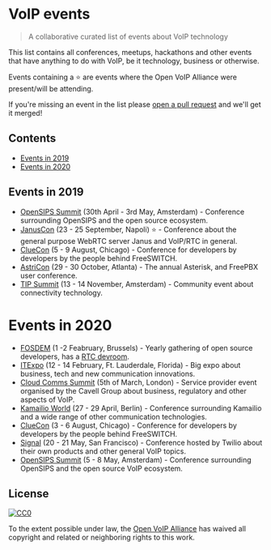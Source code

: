 # VoIP events
> A collaborative curated list of events about VoIP technology

This list contains all conferences, meetups, hackathons and other events that have anything to do with VoIP, be it technology, business or otherwise.

Events containing a :star: are events where the Open VoIP Alliance were present/will be attending.   

If you're missing an event in the list please [open a pull request](https://github.com/open-voip-alliance/voip-events/pulls) and we'll get it merged!

## Contents
- [Events in 2019](#events-in-2019)
- [Events in 2020](#events-in-2020)


## Events in 2019
- [OpenSIPS Summit](https://opensips.org/events/Summit-2019Amsterdam/) (30th April - 3rd May, Amsterdam) - Conference surrounding OpenSIPS and the open source ecosystem.
- [JanusCon](https://www.januscon.it/) (23 - 25 September, Napoli) :star: - Conference about the general purpose WebRTC server Janus and VoIP/RTC in general.
- [ClueCon](https://www.cluecon.com/) (5 - 9 August, Chicago) - Conference for developers by developers by the people behind FreeSWITCH.
- [AstriCon](https://www.asterisk.org/community/astricon-user-conference) (29 - 30 October, Atlanta) - The annual Asterisk, and FreePBX user conference.
- [TIP Summit](https://summit.telecominfraproject.com/) (13 - 14 November, Amsterdam) - Community event about connectivity technology.

# Events in 2020
- [FOSDEM](https://fosdem.org/2020/) (1 -2 Feabruary, Brussels) - Yearly gathering of open source developers, has a [RTC devroom](https://fosdem.org/2020/schedule/track/real_time_communications/).
- [ITExpo](https://www.itexpo.com/) (12 - 14 February, Ft. Lauderdale, Florida) - Big expo about business, tech and new communication innovations. 
- [Cloud Comms Summit](https://www.cloudcommssummit.com/) (5th of March, London) - Service provider event organised by the Cavell Group about business, regulatory and other aspects of VoIP. 
- [Kamailio World](https://www.kamailioworld.com/) (27 - 29 April, Berlin) - Conference surrounding Kamailio and a wide range of other communication technologies. 
- [ClueCon](https://www.cluecon.com/) (3 - 6 August, Chicago) - Conference for developers by developers by the people behind FreeSWITCH.
- [Signal](https://signal.twilio.com/) (20 - 21 May, San Francisco) - Conference hosted by Twilio about their own products and other general VoIP topics.
- [OpenSIPS Summit](https://www.opensips.org/events/Summit-2020Amsterdam/) (5 - 8 May, Amsterdam) - Conference surrounding OpenSIPS and the open source VoIP ecosystem.

## License

[![CC0](http://mirrors.creativecommons.org/presskit/buttons/88x31/svg/cc-zero.svg)](https://creativecommons.org/publicdomain/zero/1.0/)

To the extent possible under law, the [Open VoIP Alliance](https://openvoipalliance.org) has waived all copyright and related or neighboring rights to this work.
